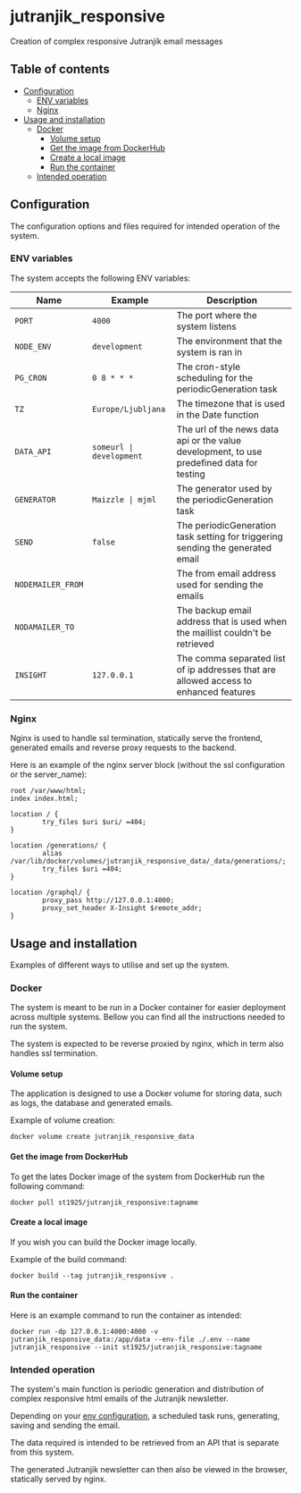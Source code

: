 # jutranjik_responsive
Creation of complex responsive Jutranjik email messages

## Table of contents

* [Configuration](#configuration)
  * [ENV variables](#env-variables)
  * [Nginx](#nginx)
* [Usage and installation](#usage-and-installation)
  * [Docker](#docker)
    * [Volume setup](#volume-setup)
    * [Get the image from DockerHub](#get-the-image-from-dockerhub)
    * [Create a local image](#create-a-local-image)
    * [Run the container](#run-the-container)
  * [Intended operation](#intended-operation)

## Configuration

The configuration options and files required for intended operation of the system.

### ENV variables

The system accepts the following ENV variables:

| Name              | Example             | Description             |
| ----------------- | ------------------- | ----------------------- |
| `PORT`            | `4000`              | The port where the system listens |
| `NODE_ENV`        | `development`       | The environment that the system is ran in |
| `PG_CRON`         | `0 8 * * *`         | The cron-style scheduling for the periodicGeneration task |
| `TZ`              | `Europe/Ljubljana`  | The timezone that is used in the Date function |
| `DATA_API`        | `someurl \| development` | The url of the news data api or the value development, to use predefined data for testing |
| `GENERATOR`       | `Maizzle \| mjml`    | The generator used by the periodicGeneration task
| `SEND`            | `false`             | The periodicGeneration task setting for triggering sending the generated email
| `NODEMAILER_FROM` |                     | The from email address used for sending the emails
| `NODAMAILER_TO`   |                     | The backup email address that is used when the maillist couldn't be retrieved
| `INSIGHT`         | `127.0.0.1`         | The comma separated list of ip addresses that are allowed access to enhanced features

### Nginx

Nginx is used to handle ssl termination, statically serve the frontend, generated emails and reverse proxy requests to the backend.

Here is an example of the nginx server block (without the ssl configuration or the server_name):

```
root /var/www/html;
index index.html;

location / {
        try_files $uri $uri/ =404;
}

location /generations/ {
        alias /var/lib/docker/volumes/jutranjik_responsive_data/_data/generations/;
        try_files $uri =404;
}

location /graphql/ {
        proxy_pass http://127.0.0.1:4000;
        proxy_set_header X-Insight $remote_addr;
}

```


## Usage and installation

Examples of different ways to utilise and set up the system.

### Docker

The system is meant to be run in a Docker container for easier deployment across multiple systems. Bellow you can find all the instructions needed to run the system.

The system is expected to be reverse proxied by nginx, which in term also handles ssl termination.

#### **Volume setup**

The application is designed to use a Docker volume for storing data, such as logs, the database and generated emails.

Example of volume creation:

```
docker volume create jutranjik_responsive_data
```

#### **Get the image from DockerHub**

To get the lates Docker image of the system from DockerHub run the following command:

```
docker pull st1925/jutranjik_responsive:tagname
```

#### **Create a local image**

If you wish you can build the Docker image locally.

Example of the build command:

```
docker build --tag jutranjik_responsive .
```

#### **Run the container**

Here is an example command to run the container as intended:

```
docker run -dp 127.0.0.1:4000:4000 -v jutranjik_responsive_data:/app/data --env-file ./.env --name jutranjik_responsive --init st1925/jutranjik_responsive:tagname
```

### Intended operation

The system's main function is periodic generation and distribution of complex responsive html emails of the Jutranjik newsletter.

Depending on your [env configuration](#env-variables), a scheduled task runs, generating, saving and sending the email.

The data required is intended to be retrieved from an API that is separate from this system.

The generated Jutranjik newsletter can then also be viewed in the browser, statically served by nginx.
